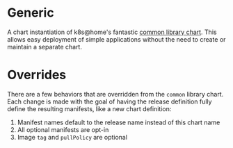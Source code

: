 # Generic

A chart instantiation of k8s@home's fantastic [common library chart](https://docs.k8s-at-home.com/our-helm-charts/common-library/). This allows easy deployment of simple applications without the need to create or maintain a separate chart.

# Overrides
There are a few behaviors that are overridden from the `common` library chart. Each change is
made with the goal of having the release definition fully define the resulting manifests, like
a new chart definition:
1. Manifest names default to the release name instead of this chart name
2. All optional manifests are opt-in
3. Image `tag` and `pullPolicy` are optional
